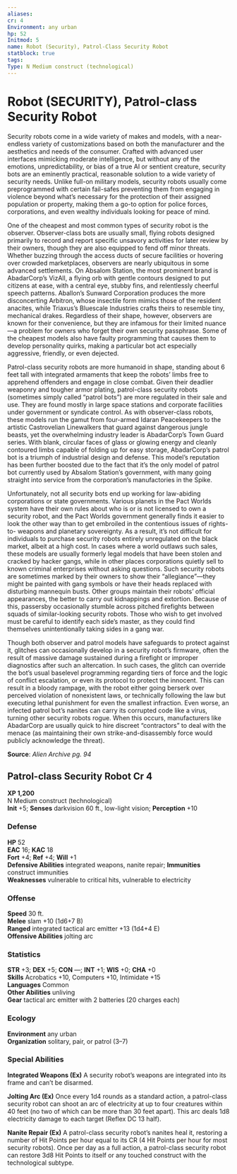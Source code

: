 ```yaml
---
aliases: 
cr: 4
Environment: any urban
hp: 52
Initmod: 5
name: Robot (Security), Patrol-Class Security Robot
statblock: true
tags: 
Type: N Medium construct (technological)
---
```


# Robot (SECURITY), Patrol-class Security Robot

Security robots come in a wide variety of makes and models, with a near-endless variety of customizations based on both the manufacturer and the aesthetics and needs of the consumer. Crafted with advanced user interfaces mimicking moderate intelligence, but without any of the emotions, unpredictability, or bias of a true AI or sentient creature, security bots are an eminently practical, reasonable solution to a wide variety of security needs. Unlike full-on military models, security robots usually come preprogrammed with certain fail-safes preventing them from engaging in violence beyond what’s necessary for the protection of their assigned population or property, making them a go-to option for police forces, corporations, and even wealthy individuals looking for peace of mind.

One of the cheapest and most common types of security robot is the observer. Observer-class bots are usually small, flying robots designed primarily to record and report specific unsavory activities for later review by their owners, though they are also equipped to fend off minor threats. Whether buzzing through the access ducts of secure facilities or hovering over crowded marketplaces, observers are nearly ubiquitous in some advanced settlements. On Absalom Station, the most prominent brand is AbadarCorp’s VizAll, a flying orb with gentle contours designed to put citizens at ease, with a central eye, stubby fins, and relentlessly cheerful speech patterns. Aballon’s Sunward Corporation produces the more disconcerting Arbitron, whose insectile form mimics those of the resident anacites, while Triaxus’s Bluescale Industries crafts theirs to resemble tiny, mechanical drakes. Regardless of their shape, however, observers are known for their convenience, but they are infamous for their limited nuance—a problem for owners who forget their own security passphrase. Some of the cheapest models also have faulty programming that causes them to develop personality quirks, making a particular bot act especially aggressive, friendly, or even dejected.

Patrol-class security robots are more humanoid in shape, standing about 6 feet tall with integrated armaments that keep the robots’ limbs free to apprehend offenders and engage in close combat. Given their deadlier weaponry and tougher armor plating, patrol-class security robots (sometimes simply called “patrol bots”) are more regulated in their sale and use. They are found mostly in large space stations and corporate facilities under government or syndicate control. As with observer-class robots, these models run the gamut from four-armed Idaran Peacekeepers to the artistic Castrovelian Linewalkers that guard against dangerous jungle beasts, yet the overwhelming industry leader is AbadarCorp’s Town Guard series. With blank, circular faces of glass or glowing energy and cleanly contoured limbs capable of folding up for easy storage, AbadarCorp’s patrol bot is a triumph of industrial design and defense. This model’s reputation has been further boosted due to the fact that it’s the only model of patrol bot currently used by Absalom Station’s government, with many going straight into service from the corporation’s manufactories in the Spike.

Unfortunately, not all security bots end up working for law-abiding corporations or state governments. Various planets in the Pact Worlds system have their own rules about who is or is not licensed to own a security robot, and the Pact Worlds government generally finds it easier to look the other way than to get embroiled in the contentious issues of rights-to- weapons and planetary sovereignty. As a result, it’s not difficult for individuals to purchase security robots entirely unregulated on the black market, albeit at a high cost. In cases where a world outlaws such sales, these models are usually formerly legal models that have been stolen and cracked by hacker gangs, while in other places corporations quietly sell to known criminal enterprises without asking questions. Such security robots are sometimes marked by their owners to show their “allegiance”—they might be painted with gang symbols or have their heads replaced with disturbing mannequin busts. Other groups maintain their robots’ official appearances, the better to carry out kidnappings and extortion. Because of this, passersby occasionally stumble across pitched firefights between squads of similar-looking security robots. Those who wish to get involved must be careful to identify each side’s master, as they could find themselves unintentionally taking sides in a gang war.

Though both observer and patrol models have safeguards to protect against it, glitches can occasionally develop in a security robot’s firmware, often the result of massive damage sustained during a firefight or improper diagnostics after such an altercation. In such cases, the glitch can override the bot’s usual baselevel programming regarding tiers of force and the logic of conflict escalation, or even its protocol to protect the innocent. This can result in a bloody rampage, with the robot either going berserk over perceived violation of nonexistent laws, or technically following the law but executing lethal punishment for even the smallest infraction. Even worse, an infected patrol bot’s nanites can carry its corrupted code like a virus, turning other security robots rogue. When this occurs, manufacturers like AbadarCorp are usually quick to hire discreet “contractors” to deal with the menace (as maintaining their own strike-and-disassembly force would publicly acknowledge the threat).

**Source**:  _Alien Archive pg. 94_

## Patrol-class Security Robot Cr 4

**XP 1,200**  
N Medium construct (technological)  
**Init** +5; **Senses** darkvision 60 ft., low-light vision; **Perception** +10  

### Defense

**HP** 52  
**EAC** 16; **KAC** 18  
**Fort** +4; **Ref** +4; **Will** +1  
**Defensive Abilities** integrated weapons, nanite repair; **Immunities** construct immunities  
**Weaknesses** vulnerable to critical hits, vulnerable to electricity

### Offense

**Speed** 30 ft.  
**Melee** slam +10 (1d6+7 B)  
**Ranged** integrated tactical arc emitter +13 (1d4+4 E)  
**Offensive Abilities** jolting arc

### Statistics

**STR** +3; **DEX** +5; **CON** —; **INT** +1; **WIS** +0; **CHA** +0  
**Skills** Acrobatics +10, Computers +10, Intimidate +15  
**Languages** Common  
**Other Abilities** unliving  
**Gear** tactical arc emitter with 2 batteries (20 charges each)

### Ecology

**Environment** any urban  
**Organization** solitary, pair, or patrol (3–7)

### Special Abilities

**Integrated Weapons (Ex)** A security robot’s weapons are integrated into its frame and can’t be disarmed.

**Jolting Arc (Ex)** Once every 1d4 rounds as a standard action, a patrol-class security robot can shoot an arc of electricity at up to four creatures within 40 feet (no two of which can be more than 30 feet apart). This arc deals 1d8 electricity damage to each target (Reflex DC 13 half).

**Nanite Repair (Ex)** A patrol-class security robot’s nanites heal it, restoring a number of Hit Points per hour equal to its CR (4 Hit Points per hour for most security robots). Once per day as a full action, a patrol-class security robot can restore 3d8 Hit Points to itself or any touched construct with the technological subtype.
